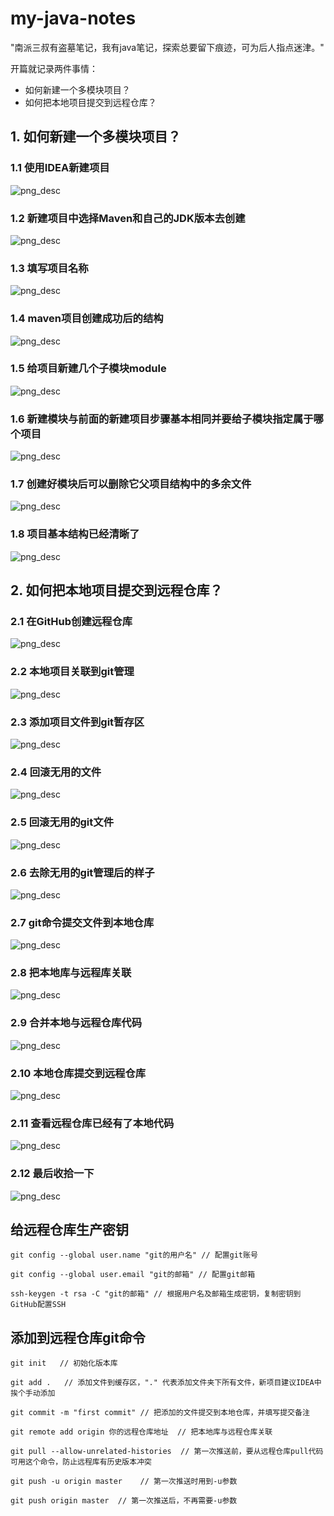 # my-java-notes
"南派三叔有盗墓笔记，我有java笔记，探索总要留下痕迹，可为后人指点迷津。"

开篇就记录两件事情：

- 如何新建一个多模块项目？
- 如何把本地项目提交到远程仓库？

## 1. 如何新建一个多模块项目？

### 1.1 使用IDEA新建项目

![png_desc](./images/1.0_第一步使用IDEA新建项目.png)

### 1.2 新建项目中选择Maven和自己的JDK版本去创建

![png_desc](./images/1.1_新建项目中选择Maven和自己的JDK版本去创建.png)

### 1.3 填写项目名称

![png_desc](./images/1.2_填写项目名称.png)

### 1.4 maven项目创建成功后的结构

![png_desc](./images/1.3_maven项目创建成功后的结构.png)

### 1.5 给项目新建几个子模块module

![png_desc](./images/2.0_给项目新建几个子模块module.png)

### 1.6 新建模块与前面的新建项目步骤基本相同并要给子模块指定属于哪个项目

![png_desc](./images/2.1_新建模块与前面的新建项目步骤基本相同并要给子模块指定属于哪个项目.png)

### 1.7 创建好模块后可以删除它父项目结构中的多余文件

![png_desc](./images/2.2_创建好模块后可以删除它父项目结构中的多余文件.png)

### 1.8 项目基本结构已经清晰了

![png_desc](./images/2.3_项目基本结构已经清晰了.png)


## 2. 如何把本地项目提交到远程仓库？

### 2.1 在GitHub创建远程仓库

![png_desc](./images/3.0_在GitHub创建远程仓库.png)

### 2.2 本地项目关联到git管理

![png_desc](./images/4.0_本地项目关联到git管理.png)

### 2.3 添加项目文件到git暂存区

![png_desc](./images/4.1_添加项目文件到git暂存区.png)

### 2.4 回滚无用的文件

![png_desc](./images/4.2_回滚无用的文件.png)

### 2.5 回滚无用的git文件

![png_desc](./images/4.3_回滚无用的git文件.png)

### 2.6 去除无用的git管理后的样子

![png_desc](./images/4.4_去除无用的git管理后的样子.png)

### 2.7 git命令提交文件到本地仓库

![png_desc](./images/4.5_git命令提交文件到本地仓库.png)

### 2.8 把本地库与远程库关联

![png_desc](./images/4.6_把本地库与远程库关联.png)

### 2.9 合并本地与远程仓库代码

![png_desc](./images/4.7_合并本地与远程仓库代码.png)

### 2.10 本地仓库提交到远程仓库

![png_desc](./images/4.8_本地仓库提交到远程仓库.png)

### 2.11 查看远程仓库已经有了本地代码

![png_desc](./images/4.9_查看远程仓库已经有了本地代码.png)

### 2.12 最后收拾一下

![png_desc](./images/4.10_最后收拾一下.png)



## 给远程仓库生产密钥
````
git config --global user.name "git的用户名" // 配置git账号

git config --global user.email "git的邮箱" // 配置git邮箱

ssh-keygen -t rsa -C "git的邮箱" // 根据用户名及邮箱生成密钥，复制密钥到GitHub配置SSH

````

## 添加到远程仓库git命令
````
git init   // 初始化版本库

git add .   // 添加文件到缓存区，"." 代表添加文件夹下所有文件，新项目建议IDEA中挨个手动添加

git commit -m "first commit" // 把添加的文件提交到本地仓库，并填写提交备注

git remote add origin 你的远程仓库地址  // 把本地库与远程仓库关联

git pull --allow-unrelated-histories  // 第一次推送前，要从远程仓库pull代码可用这个命令，防止远程库有历史版本冲突

git push -u origin master    // 第一次推送时用到-u参数

git push origin master  // 第一次推送后，不再需要-u参数
````